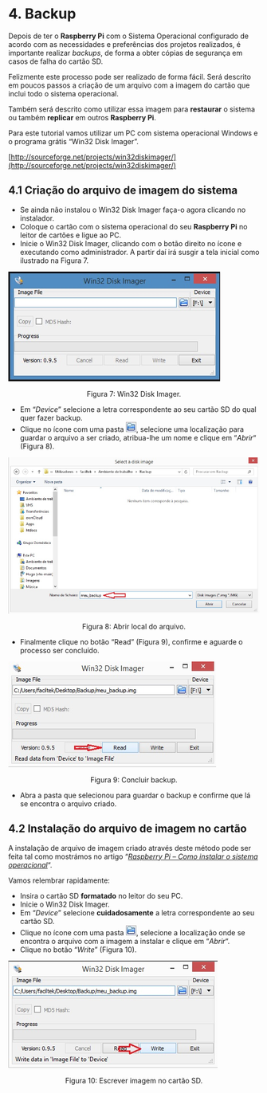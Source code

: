 # 4. Backup

Depois de ter o **Raspberry Pi** com o Sistema Operacional configurado de acordo com as necessidades e preferências dos projetos realizados, é importante realizar _backups_, de forma a obter cópias de segurança em casos de falha do cartão SD.

Felizmente este processo pode ser realizado de forma fácil. Será descrito em poucos passos a criação de um arquivo com a imagem do cartão que inclui todo o sistema operacional.

Também será descrito como utilizar essa imagem para __restaurar__ o sistema ou também __replicar__ em outros **Raspberry Pi**.

Para este tutorial vamos utilizar um PC com sistema operacional Windows e o programa grátis “Win32 Disk Imager”.

[http://sourceforge.net/projects/win32diskimager/](http://sourceforge.net/projects/win32diskimager/)

## 4.1 Criação do arquivo de imagem do sistema

 * Se ainda não instalou o Win32 Disk Imager faça-o agora clicando no instalador.
 * Coloque o cartão com o sistema operacional do seu **Raspberry Pi** no leitor de cartões e ligue ao PC.
 * Inicie o Win32 Disk Imager, clicando com o botão direito no ícone e executando como administrador. A partir daí irá susgir a tela inicial como ilustrado na Figura 7.

![Raspberry Pi - Win32DiskImager](assets/raspberry_pi_-_win32diskimager.jpeg)

<center>Figura 7: Win32 Disk Imager.</center>

 * Em “_Device_” selecione a letra correspondente ao seu cartão SD do qual quer fazer backup.
 * Clique no ícone com uma pasta ![Win32DiskImager Folder icon](assets/win32diskimager_folder_icon.jpeg), selecione uma localização para guardar o arquivo a ser criado, atribua-lhe um nome e clique em “_Abrir_“ (Figura 8).

![Raspberry Pi Backup SD](assets/raspberry_pi_backup_sd.jpeg)

<center>Figura 8: Abrir local do arquivo.</center>

 * Finalmente clique no botão “Read” (Figura 9), confirme e aguarde o processo ser concluído.

![Raspberry Pi Backup SD Read](assets/raspberry_pi_backup_sd_read.jpeg)

<center>Figura 9: Concluir backup.</center>

 * Abra a pasta que selecionou para guardar o backup e confirme que lá se encontra o arquivo criado.

## 4.2 Instalação do arquivo de imagem no cartão

A instalação de arquivo de imagem criado através deste método pode ser feita tal como mostrámos no artigo “[_Raspberry Pi – Como instalar o sistema operacional_](http://faciltek.com/raspberry-pi-como-instalar-o-sistema-operativo/)“.

Vamos relembrar rapidamente:

 * Insira o cartão SD **formatado** no leitor do seu PC.
 * Inicie o Win32 Disk Imager.
 * Em “_Device_” selecione **cuidadosamente** a letra correspondente ao seu cartão SD.
 * Clique no ícone com uma pasta ![Win32DiskImager Folder icon](assets/win32diskimager_folder_icon.jpeg), selecione a localização onde se encontra o arquivo com a imagem a instalar e clique em “_Abrir_“.
 * Clique no botão “_Write_” (Figura 10). 

![Raspberry Pi Backup SD Write](assets/raspberry_pi_backup_sd_write.jpeg)

<center>Figura 10: Escrever imagem no cartão SD.</center>
